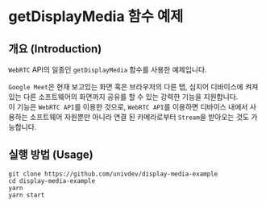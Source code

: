 # getDisplayMedia 함수 예제
## 개요 (Introduction)
`WebRTC` API의 일종인 `getDisplayMedia` 함수를 사용한 예제입니다.

`Google Meet`은 현재 보고있는 화면 혹은 브라우저의 다른 탭, 심지어 디바이스에 켜져있는 다른 소프트웨어의 화면까지 공유를 할 수 있는 강력한 기능을 지원합니다.  
이 기능은 `WebRTC API`를 이용한 것으로, `WebRTC API`를 이용하면 디바이스 내에서 사용하는 소프트웨어 자원뿐만 아니라 연결 된 카메라로부터 `Stream`을 받아오는 것도 가능합니다.
## 실행 방법 (Usage)
```
git clone https://github.com/univdev/display-media-example
cd display-media-example
yarn
yarn start
```